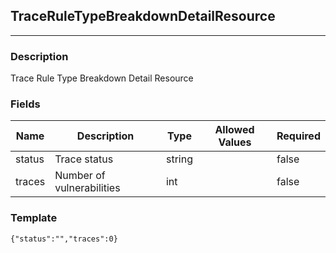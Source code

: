 ## TraceRuleTypeBreakdownDetailResource
---
### Description
Trace Rule Type Breakdown Detail Resource
### Fields
| Name | Description | Type | Allowed Values | Required |
| ---- | ----------- | ---- | -------------- | -------- |
| status | Trace status | string |  | false |
| traces | Number of vulnerabilities | int |  | false |
### Template
```
{"status":"","traces":0}
```
